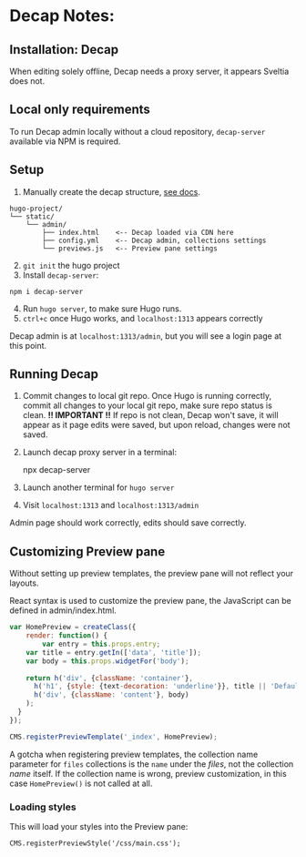 
# Decap Notes:

## Installation: Decap

When editing solely offline, Decap needs a proxy server, it appears Sveltia does not.

## Local only requirements

To run Decap admin locally without a cloud repository, `decap-server` available via NPM is required.

## Setup

1. Manually create the decap structure, [see docs](https://decapcms.org/docs/install-decap-cms/).

```
hugo-project/
└── static/
    └── admin/
        ├── index.html    <-- Decap loaded via CDN here
        ├── config.yml    <-- Decap admin, collections settings
        └── previews.js   <-- Preview pane settings
```

2. `git init` the hugo project
3. Install `decap-server`:

```
npm i decap-server
```

4. Run `hugo server`, to make sure Hugo runs.
5. `ctrl+c` once Hugo works, and `localhost:1313` appears correctly

Decap admin is at `localhost:1313/admin`, but you will see a login page at this point.

## Running Decap

1. Commit changes to local git repo. Once Hugo is running correctly, commit all changes to your local git repo, make sure repo status is clean. **!! IMPORTANT !!** If repo is not clean, Decap won't save, it will appear as it page edits were saved, but upon reload, changes were not saved.
2. Launch decap proxy server in a terminal:

    npx decap-server
	
3. Launch another terminal for `hugo server`
4. Visit `localhost:1313` and `localhost:1313/admin`

Admin page should work correctly, edits should save correctly.

## Customizing Preview pane

Without setting up preview templates, the preview pane will not reflect your layouts.

React syntax is used to customize the preview pane, the JavaScript can be defined in admin/index.html.

```js
var HomePreview = createClass({
	render: function() {
		var entry = this.props.entry;
    var title = entry.getIn(['data', 'title']);
    var body = this.props.widgetFor('body');
      	
    return h('div', {className: 'container'},
      h('h1', {style: {text-decoration: 'underline'}}, title || 'Default Title'),
      h('div', {className: 'content'}, body)
    );
  }
});

CMS.registerPreviewTemplate('_index', HomePreview);
```
A gotcha when registering preview templates, the collection name parameter for `files` collections is the `name` under the *files*, not the collection *name* itself. If the collection name is wrong, preview customization, in this case `HomePreview()` is not called at all.

### Loading styles

This will load your styles into the Preview pane:

```
CMS.registerPreviewStyle('/css/main.css');
```



